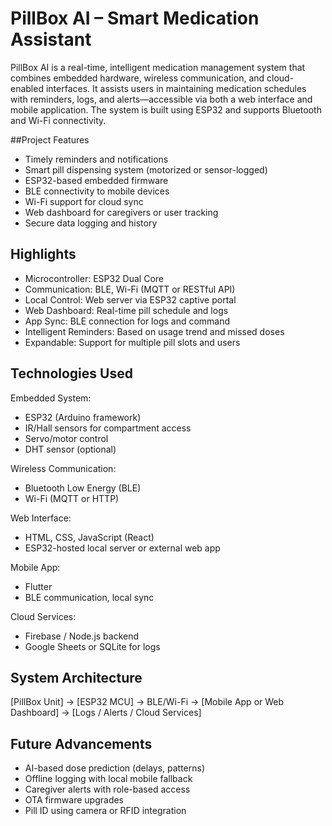 # PillBox AI – Smart Medication Assistant

PillBox AI is a real-time, intelligent medication management system that combines embedded hardware, wireless communication, and cloud-enabled interfaces. It assists users in maintaining medication schedules with reminders, logs, and alerts—accessible via both a web interface and mobile application. The system is built using ESP32 and supports Bluetooth and Wi-Fi connectivity.

##Project Features

- Timely reminders and notifications
- Smart pill dispensing system (motorized or sensor-logged)
- ESP32-based embedded firmware
- BLE connectivity to mobile devices
- Wi-Fi support for cloud sync
- Web dashboard for caregivers or user tracking
- Secure data logging and history

## Highlights

- Microcontroller: ESP32 Dual Core
- Communication: BLE, Wi-Fi (MQTT or RESTful API)
- Local Control: Web server via ESP32 captive portal
- Web Dashboard: Real-time pill schedule and logs
- App Sync: BLE connection for logs and command
- Intelligent Reminders: Based on usage trend and missed doses
- Expandable: Support for multiple pill slots and users

## Technologies Used
Embedded System:
  - ESP32 (Arduino framework)
  - IR/Hall sensors for compartment access
  - Servo/motor control
  - DHT sensor (optional)

Wireless Communication:
  - Bluetooth Low Energy (BLE)
  - Wi-Fi (MQTT or HTTP)

Web Interface:
  - HTML, CSS, JavaScript (React)
  - ESP32-hosted local server or external web app

Mobile App:
  - Flutter
  - BLE communication, local sync

Cloud Services:
  - Firebase / Node.js backend
  - Google Sheets or SQLite for logs

## System Architecture

[PillBox Unit] → [ESP32 MCU] → BLE/Wi-Fi → [Mobile App or Web Dashboard] → [Logs / Alerts / Cloud Services]

## Future Advancements

  - AI-based dose prediction (delays, patterns)
  - Offline logging with local mobile fallback
  - Caregiver alerts with role-based access
  - OTA firmware upgrades
  - Pill ID using camera or RFID integration
